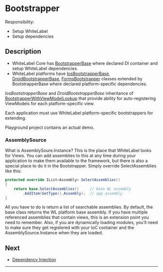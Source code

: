 # Bootstrapper

Responsibility:

- Setup WhiteLabel
- Setup dependencies

## Description

- WhiteLabel Core has [BootstrapperBase](xref:Softeq.XToolkit.WhiteLabel.Bootstrapper.BootstrapperBase) where declared DI container and setup WhiteLabel dependencies.
- WhiteLabel platforms have [IosBootstrapperBase](xref:Softeq.XToolkit.WhiteLabel.iOS.IosBootstrapperBase), [DroidBootstrapperBase](xref:Softeq.XToolkit.WhiteLabel.Droid.DroidBootstrapperBase), [FormsBootstrapper](xref:Softeq.XToolkit.WhiteLabel.Forms.FormsBootstrapper) classes extended by BootstrapperBase where declared platform-specific dependencies.

*IosBootstrapperBase* and *DroidBootstrapperBase* inheritance of  [BootstrapperWithViewModelLookup](xref:Softeq.XToolkit.WhiteLabel.Bootstrapper.BootstrapperWithViewModelLookup) that provide ability for auto-registering ViewModels for each platform-specific view.

Each application must use WhiteLabel platform-specific bootstrappers for extending.

Playground project contains an actual demo.

### AssemblySource

What is AssemblySoure.Instance? This is the place that WhiteLabel looks for Views. You can add assemblies to this at any time during your application to make them available to the framework, but there is also a special place to do it in the Bootstrapper. Simply override SelectAssemblies like this:

```cs
protected override IList<Assembly> SelectAssemblies()
{
    return base.SelectAssemblies()     // base WL assembly
        .AddItem(GetType().Assembly);  // app assembly
}
```

All you have to do is return a list of searchable assemblies. By default, the base class returns the WL platform base assembly. If you have multiple referenced assemblies that contain views, this is an extension point you need to remember. Also, if you are dynamically loading modules, you’ll need to make sure they get registered with your IoC container and the AssemblySource.Instance when they are loaded.

## Next

- [Dependency Injection](di.md)

---
